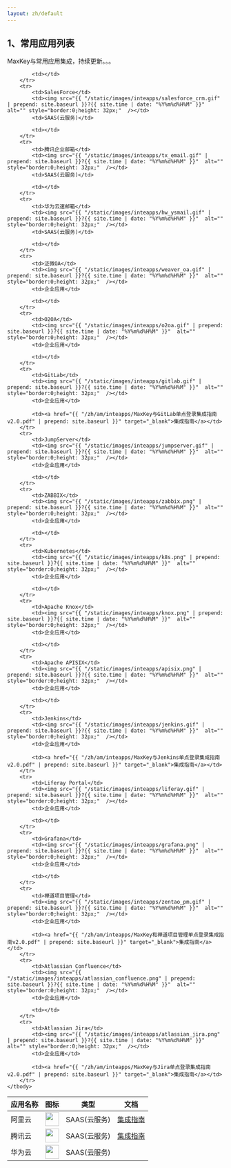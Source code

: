 ```yaml
---
layout: zh/default
---
```

<h2>1、常用应用列表</h2>

MaxKey与常用应用集成，持续更新。。。	

<table border="0" class="table table-striped table-bordered ">
	<thead>
		<tr>
			<th>应用名称</th><th>图标</th><th>类型</th><th>文档</th>
		</tr>
	</thead>
	<tbody>
		<tr>
			<td>阿里云</td>
			<td><img src="{{ "/static/images/inteapps/al_aly.gif" | prepend: site.baseurl }}?{{ site.time | date: "%Y%m%d%H%M" }}"  alt="" style="border:0;height: 32px;"  /></td>
			<td>SAAS(云服务)</td>
			<td><a href="{{ "/zh/am/sso/saml_aly.html" | prepend: site.baseurl }}" target="_blank">集成指南</a></td>
		</tr>
		<tr>
			<td>腾讯云</td>
			<td><img src="{{ "/static/images/inteapps/tx_txy.gif" | prepend: site.baseurl }}?{{ site.time | date: "%Y%m%d%H%M" }}"  alt="" style="border:0;height: 32px;"  /></td>
			<td>SAAS(云服务)</td>
			<td><a href="{{ "/zh/am/sso/saml_txy.html" | prepend: site.baseurl }}" target="_blank">集成指南</a></td>
		</tr>
		<tr>
			<td>华为云</td>
			<td><img src="{{ "/static/images/inteapps/hw_hwy.gif" | prepend: site.baseurl }}?{{ site.time | date: "%Y%m%d%H%M" }}"  alt="" style="border:0;height: 32px;"  /></td>
			<td>SAAS(云服务)</td>
			
			<td></td>
		</tr>
		<tr>
			<td>SalesForce</td>
			<td><img src="{{ "/static/images/inteapps/salesforce_crm.gif" | prepend: site.baseurl }}?{{ site.time | date: "%Y%m%d%H%M" }}"  alt="" style="border:0;height: 32px;"  /></td>
			<td>SAAS(云服务)</td>
			
			<td></td>
		</tr>
		<tr>
			<td>腾讯企业邮箱</td>
			<td><img src="{{ "/static/images/inteapps/tx_email.gif" | prepend: site.baseurl }}?{{ site.time | date: "%Y%m%d%H%M" }}"  alt="" style="border:0;height: 32px;"  /></td>
			<td>SAAS(云服务)</td>
			
			<td></td>
		</tr>
		<tr>
			<td>华为云速邮箱</td>
			<td><img src="{{ "/static/images/inteapps/hw_ysmail.gif" | prepend: site.baseurl }}?{{ site.time | date: "%Y%m%d%H%M" }}"  alt="" style="border:0;height: 32px;"  /></td>
			<td>SAAS(云服务)</td>
			
			<td></td>
		</tr>
		<tr>
			<td>泛微OA</td>
			<td><img src="{{ "/static/images/inteapps/weaver_oa.gif" | prepend: site.baseurl }}?{{ site.time | date: "%Y%m%d%H%M" }}"  alt="" style="border:0;height: 32px;"  /></td>
			<td>企业应用</td>
			
			<td></td>
		</tr>
		<tr>
			<td>O2OA</td>
			<td><img src="{{ "/static/images/inteapps/o2oa.gif" | prepend: site.baseurl }}?{{ site.time | date: "%Y%m%d%H%M" }}"  alt="" style="border:0;height: 32px;"  /></td>
			<td>企业应用</td>
			
			<td></td>
		</tr>
		<tr>
			<td>GitLab</td>
			<td><img src="{{ "/static/images/inteapps/gitlab.gif" | prepend: site.baseurl }}?{{ site.time | date: "%Y%m%d%H%M" }}"  alt="" style="border:0;height: 32px;"  /></td>
			<td>企业应用</td>
			
			<td><a href="{{ "/zh/am/inteapps/MaxKey与GitLab单点登录集成指南v2.0.pdf" | prepend: site.baseurl }}" target="_blank">集成指南</a></td>
		</tr>
		<tr>
			<td>JumpServer</td>
			<td><img src="{{ "/static/images/inteapps/jumpserver.gif" | prepend: site.baseurl }}?{{ site.time | date: "%Y%m%d%H%M" }}"  alt="" style="border:0;height: 32px;"  /></td>
			<td>企业应用</td>
			
			<td></td>
		</tr>
		<tr>
			<td>ZABBIX</td>
			<td><img src="{{ "/static/images/inteapps/zabbix.png" | prepend: site.baseurl }}?{{ site.time | date: "%Y%m%d%H%M" }}"  alt="" style="border:0;height: 32px;"  /></td>
			<td>企业应用</td>
			
			<td></td>
		</tr>
		<tr>
			<td>Kubernetes</td>
			<td><img src="{{ "/static/images/inteapps/k8s.png" | prepend: site.baseurl }}?{{ site.time | date: "%Y%m%d%H%M" }}"  alt="" style="border:0;height: 32px;"  /></td>
			<td>企业应用</td>
			
			<td></td>
		</tr>
		<tr>
			<td>Apache Knox</td>
			<td><img src="{{ "/static/images/inteapps/knox.png" | prepend: site.baseurl }}?{{ site.time | date: "%Y%m%d%H%M" }}"  alt="" style="border:0;height: 32px;"  /></td>
			<td>企业应用</td>
			
			<td></td>
		</tr>
		<tr>
			<td>Apache APISIX</td>
			<td><img src="{{ "/static/images/inteapps/apisix.png" | prepend: site.baseurl }}?{{ site.time | date: "%Y%m%d%H%M" }}"  alt="" style="border:0;height: 32px;"  /></td>
			<td>企业应用</td>
			
			<td></td>
		</tr>
		<tr>
			<td>Jenkins</td>
			<td><img src="{{ "/static/images/inteapps/jenkins.gif" | prepend: site.baseurl }}?{{ site.time | date: "%Y%m%d%H%M" }}"  alt="" style="border:0;height: 32px;"  /></td>
			<td>企业应用</td>
			
			<td><a href="{{ "/zh/am/inteapps/MaxKey与Jenkins单点登录集成指南v2.0.pdf" | prepend: site.baseurl }}" target="_blank">集成指南</a></td>
		</tr>
		<tr>
			<td>Liferay Portal</td>
			<td><img src="{{ "/static/images/inteapps/liferay.gif" | prepend: site.baseurl }}?{{ site.time | date: "%Y%m%d%H%M" }}"  alt="" style="border:0;height: 32px;"  /></td>
			<td>企业应用</td>
			
			<td></td>
		</tr>
		<tr>
			<td>Grafana</td>
			<td><img src="{{ "/static/images/inteapps/grafana.png" | prepend: site.baseurl }}?{{ site.time | date: "%Y%m%d%H%M" }}"  alt="" style="border:0;height: 32px;"  /></td>
			<td>企业应用</td>
			
			<td></td>
		</tr>
		<tr>
			<td>禅道项目管理</td>
			<td><img src="{{ "/static/images/inteapps/zentao_pm.gif" | prepend: site.baseurl }}?{{ site.time | date: "%Y%m%d%H%M" }}"  alt="" style="border:0;height: 32px;"  /></td>
			<td>企业应用</td>
			
			<td><a href="{{ "/zh/am/inteapps/MaxKey和禅道项目管理单点登录集成指南v2.0.pdf" | prepend: site.baseurl }}" target="_blank">集成指南</a></td>
		</tr>
		<tr>
			<td>Atlassian Confluence</td>
			<td><img src="{{ "/static/images/inteapps/atlassian_confluence.png" | prepend: site.baseurl }}?{{ site.time | date: "%Y%m%d%H%M" }}"  alt="" style="border:0;height: 32px;"  /></td>
			<td>企业应用</td>
			
			<td></td>
		</tr>
		<tr>
			<td>Atlassian Jira</td>
			<td><img src="{{ "/static/images/inteapps/atlassian_jira.png" | prepend: site.baseurl }}?{{ site.time | date: "%Y%m%d%H%M" }}"  alt="" style="border:0;height: 32px;"  /></td>
			<td>企业应用</td>
			
			<td><a href="{{ "/zh/am/inteapps/MaxKey与Jira单点登录集成指南v2.0.pdf" | prepend: site.baseurl }}" target="_blank">集成指南</a></td>
		</tr>
	</tbody>
</table>

    